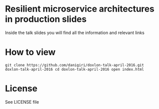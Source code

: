 # Resilient microservice architectures in production slides

Inside the talk slides you will find all the information and relevant links

# How to view
`
git clone https://github.com/danigiri/doxlon-talk-april-2016.git doxlon-talk-april-2016
cd doxlon-talk-april-2016
open index.html
`

# License
See LICENSE file
